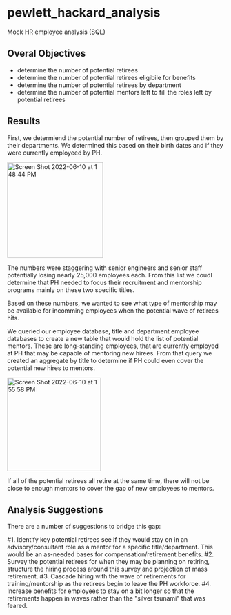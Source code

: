 # pewlett_hackard_analysis
Mock HR employee analysis (SQL)

## Overal Objectives
- determine the number of potential retirees 
- determine the number of potential retirees eligibile for benefits
- determine the number of potential retirees by department
- determine the number of potential mentors left to fill the roles left by potential retirees


## Results

First, we determiend the potential number of retirees, then grouped them by their departments.  We determined this based on their birth dates and if they were currently employeed by PH.

<img width="222" alt="Screen Shot 2022-06-10 at 1 48 44 PM" src="https://user-images.githubusercontent.com/6634774/173122892-884fcd3d-642b-46e6-a9b9-dff371051512.png">

The numbers were staggering with senior engineers and senior staff potentially losing nearly 25,000 employees each. From this list we coudl determine that PH needed to focus their recruitment and mentorship programs mainly on these two specific titles. 

Based on these numbers, we wanted to see what type of mentorship may be available for incomming employees when the potential wave of retirees hits. 

We queried our employee database, title and department employee databases to create a new table that would hold the list of potential mentors.  These are long-standing employees, that are currently employed at PH that may be capable of mentoring new hirees.  From that query we created an aggregate by title to determine if PH could even cover the potential new hires to mentors. 

<img width="217" alt="Screen Shot 2022-06-10 at 1 55 58 PM" src="https://user-images.githubusercontent.com/6634774/173123977-c2705b10-5b28-4fd8-96ab-2df77fd3fde7.png">

If all of the potential retirees all retire at the same time, there will not be close to enough mentors to cover the gap of new employees to mentors.  

## Analysis Suggestions

There are a number of suggestions to bridge this gap:

#1. Identify key potential retirees see if they would stay on in an advisory/consultant role as a mentor for a specific title/department. This would be an as-needed bases for compensation/retirement benefits.
#2. Survey the potential retirees for when they may be planning on retiring, structure the hiring process around this survey and projection of mass retirement. 
#3. Cascade hiring with the wave of retirements for training/mentorship as the retirees begin to leave the PH workforce. 
#4. Increase benefits for employees to stay on a bit longer so that the retirements happen in waves rather than the "silver tsunami" that was feared.
